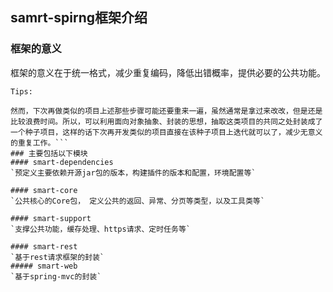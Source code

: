 ## samrt-spirng框架介绍
### 框架的意义
框架的意义在于统一格式，减少重复编码，降低出错概率，提供必要的公共功能。

`Tips:`
```在开发一个项目之前，搭建项目、引入依赖、配置框架这些基础活自然不用多说，通常为了加快项目的开发进度还需要封装一些常用的类和工具，比如统一的响应结果封装、统一的异常处理、接口签名认证、基础的增删改差方法封装、基础代码生成工具等等，有了这些项目才能开工。
然而，下次再做类似的项目上述那些步骤可能还要重来一遍，虽然通常是拿过来改改，但是还是比较浪费时间。所以，可以利用面向对象抽象、封装的思想，抽取这类项目的共同之处封装成了一个种子项目，这样的话下次再开发类似的项目直接在该种子项目上迭代就可以了，减少无意义的重复工作。```
### 主要包括以下模块
#### smart-dependencies
`预定义主要依赖开源jar包的版本，构建插件的版本和配置，环境配置等`
    
#### smart-core
`公共核心的Core包， 定义公共的返回、异常、分页等类型，以及工具类等`
    
#### smart-support
`支撑公共功能，缓存处理、https请求、定时任务等`
    
#### smart-rest
`基于rest请求框架的封装`
##### smart-web
`基于spring-mvc的封装`

